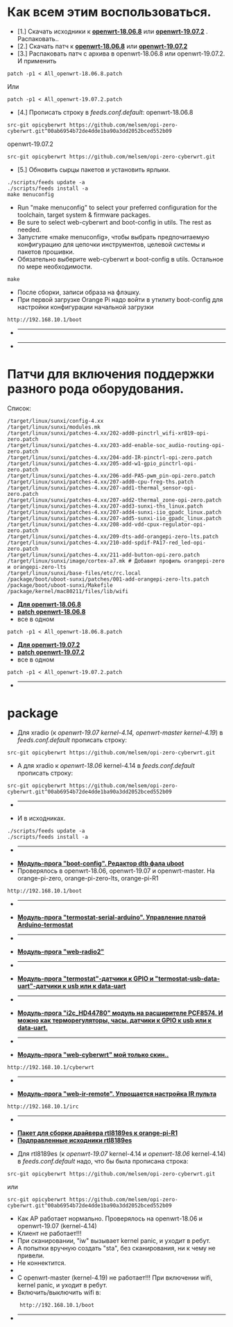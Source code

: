 
# Как всем этим воспользоваться.
- [1.] Скачать исходники к **[openwrt-18.06.8](https://github.com/openwrt/openwrt/archive/v18.06.8.tar.gz)**
 или **[openwrt-19.07.2](https://github.com/openwrt/openwrt/archive/v19.07.2.tar.gz)** . Распаковать..
- [2.] Скачать патч к **[openwrt-18.06.8](https://github.com/melsem/opi-zero-cyberwrt/raw/master/patch/All_openwrt-18.06.8.patch.zip)**
 или **[openwrt-19.07.2](https://github.com/melsem/opi-zero-cyberwrt/raw/master/patch/All_openwrt-19.07.2.patch.zip)**
- [3.] Распаковать патч с архива в openwrt-18.06.8 или openwrt-19.07.2. И применить
```
patch -p1 < All_openwrt-18.06.8.patch
```
Или
```
patch -p1 < All_openwrt-19.07.2.patch
```
- [4.] Прописать строку в *feeds.conf.default*:
 openwrt-18.06.8
```
src-git opicyberwrt https://github.com/melsem/opi-zero-cyberwrt.git^00ab6954b72de4dde1ba90a3dd2052bced552b09
```
 openwrt-19.07.2
```
src-git opicyberwrt https://github.com/melsem/opi-zero-cyberwrt.git
```
- [5.] Обновить сырцы пакетов и установить ярлыки.
```
./scripts/feeds update -a
./scripts/feeds install -a
make menuconfig
```
- Run "make menuconfig" to select your preferred configuration for the toolchain, target system & firmware packages. 
- Be sure to select web-cyberwrt and boot-config in utils. The rest as needed.
- Запустите «make menuconfig», чтобы выбрать предпочитаемую конфигурацию для цепочки инструментов, целевой системы и пакетов прошивки.
- Обязательно выберите web-cyberwrt и boot-config в utils. Остальное по мере необходимости.
```
make
```
- После сборки, записи образа на флэшку.
- При первой загрузке Orange Pi надо войти в утилиту boot-config для настройки конфигурации начальной загрузки
```
http://192.168.10.1/boot
```

* ---------------------------------------

* ---------------------------------------
# Патчи для включения поддержки разного рода оборудования.
Список:
```
/target/linux/sunxi/config-4.xx
/target/linux/sunxi/modules.mk
/target/linux/sunxi/patches-4.xx/202-add0-pinctrl_wifi-xr819-opi-zero.patch
/target/linux/sunxi/patches-4.xx/203-add-enable-soc_audio-routing-opi-zero.patch
/target/linux/sunxi/patches-4.xx/204-add-IR-pinctrl-opi-zero.patch
/target/linux/sunxi/patches-4.xx/205-add-w1-gpio_pinctrl-opi-zero.patch
/target/linux/sunxi/patches-4.xx/206-add-PA5-pwm_pin-opi-zero.patch
/target/linux/sunxi/patches-4.xx/207-add0-cpu-freg-ths.patch
/target/linux/sunxi/patches-4.xx/207-add1-thermal_sensor-opi-zero.patch
/target/linux/sunxi/patches-4.xx/207-add2-thermal_zone-opi-zero.patch
/target/linux/sunxi/patches-4.xx/207-add3-sunxi-ths_linux.patch
/target/linux/sunxi/patches-4.xx/207-add4-sunxi-iio_gpadc_linux.patch
/target/linux/sunxi/patches-4.xx/207-add5-sunxi-iio_gpadc_linux.patch
/target/linux/sunxi/patches-4.xx/208-add-vdd-cpux-regulator-opi-zero.patch
/target/linux/sunxi/patches-4.xx/209-dts-add-orangepi-zero-lts.patch
/target/linux/sunxi/patches-4.xx/210-add-spdif-PA17-red_led-opi-zero.patch
/target/linux/sunxi/patches-4.xx/211-add-button-opi-zero.patch
/target/linux/sunxi/image/cortex-a7.mk # Добавит профиль orangepi-zero и orangepi-zero-lts
/target/linux/sunxi/base-files/etc/rc.local
/package/boot/uboot-sunxi/patches/001-add-orangepi-zero-lts.patch
/package/boot/uboot-sunxi/Makefile
/package/kernel/mac80211/files/lib/wifi
```
- **[Для openwrt-18.06.8](https://github.com/openwrt/openwrt/archive/v18.06.8.tar.gz)**
- **[patch openwrt-18.06.8](https://github.com/melsem/opi-zero-cyberwrt/raw/master/patch/All_openwrt-18.06.8.patch.zip)**
-  все в одном
```
patch -p1 < All_openwrt-18.06.8.patch
```
- **[Для openwrt-19.07.2](https://github.com/openwrt/openwrt/archive/v19.07.2.tar.gz)**
- **[patch openwrt-19.07.2](https://github.com/melsem/opi-zero-cyberwrt/raw/master/patch/All_openwrt-19.07.2.patch.zip)**
-  все в одном
```
patch -p1 < All_openwrt-19.07.2.patch
```
* ------------------------------------- 

# package
* Для xradio (к *openwrt-19.07 kernel-4.14, openwrt-master kernel-4.19*) в *feeds.conf.default* прописать строку:
```
src-git opicyberwrt https://github.com/melsem/opi-zero-cyberwrt.git
```
* А для xradio к *openwrt-18.06* kernel-4.14 в *feeds.conf.default* прописать строку:
```
src-git opicyberwrt https://github.com/melsem/opi-zero-cyberwrt.git^00ab6954b72de4dde1ba90a3dd2052bced552b09
```
* -------------------------------------------------------------------------------------
* И в исходниках.
```
./scripts/feeds update -a
./scripts/feeds install -a
```
* -------------------------------------------------------------------------------------
- **[Модуль-прога "boot-config". Редактор dtb фала uboot](https://github.com/melsem/opi-zero-cyberwrt/blob/master/boot-config/boot-config2.png)**
-    Проверялось в openwrt-18.06, openwrt-19.07 и openwrt-master. 
    На orange-pi-zero, orange-pi-zero-lts, orange-pi-R1
```
http://192.168.10.1/boot
```
* -------------------------------------------------------------------------------------
- **[Модуль-прога "termostat-serial-arduino". Управление платой Arduino-termostat](http://cyber-place.ru/showthread.php?t=2752)**
* -------------------------------------------------------------------------------------
- **[Модуль-прога "web-radio2"](http://cyber-place.ru/showthread.php?t=2731)**
* -------------------------------------------------------------------------------------
- **[Модуль-прога "termostat"-датчики к GPIO и "termostat-usb-data-uart"-датчики к usb или к data-uart](http://cyber-place.ru/showthread.php?t=1214)**
* -------------------------------------------------------------------------------------
- **[Модуль-прога "i2c_HD44780" модуль на расширителе PCF8574. И можно как терморегуляторы, часы. датчики к GPIO  к usb или к data-uart.](http://cyber-place.ru/showthread.php?t=2164)**
* -------------------------------------------------------------------------------------
- **[Модуль-прога "web-cyberwrt" мой только скин..](http://cyber-place.ru/forumdisplay.php?f=44)**
```
http://192.168.10.1/cyberwrt
```
* -------------------------------------------------------------------------------------
- **[Модуль-прога "web-ir-remote". Упрощается настройка IR пульта](https://www.sigmdel.ca/michel/ha/opi/ir_03_en.html)**
```
http://192.168.10.1/irc
```
* -------------------------------------------------------------------------------------
- **[Пакет для сборки драйвера rtl8189es к orange-pi-R1](https://github.com/melsem/opi-zero-cyberwrt/tree/master/rtl8189es)**
- **[Подправленные исходники rtl8189es](https://github.com/melsem/rtl8189es)**
* Для rtl8189es (к *openwrt-19.07* kernel-4.14 и *openwrt-18.06* kernel-4.14) в *feeds.conf.default* надо, что бы была
 прописана строка:
```
src-git opicyberwrt https://github.com/melsem/opi-zero-cyberwrt.git
```
или
```
src-git opicyberwrt https://github.com/melsem/opi-zero-cyberwrt.git^00ab6954b72de4dde1ba90a3dd2052bced552b09
```
-    Как AP работает нормально. Проверялось на openwrt-18.06 и openwrt-19.07 (kernel-4.14)
-    Клиент не работает!!!
-    При сканировании, "iw" вызывает kernel panic, и уходит в ребут.
-    А попытки вручную создать "sta", без сканирования, ни к чему не привели.
-    Не коннектится.
-
-    С openwrt-master (kernel-4.19) не работает!!! При включении wifi, kernel panic, и уходит в ребут.
-
    Включить/выключить wifi в:
```
    http://192.168.10.1/boot
```
* -------------------------------------------------------------------------------------


